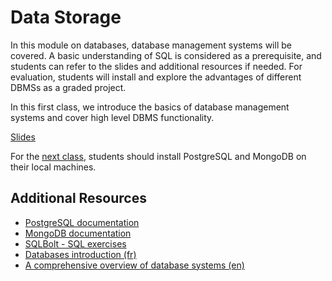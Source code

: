 # Data Storage

In this module on databases, database management systems will be covered. A basic understanding of SQL is considered as a prerequisite, and students can refer to the slides and additional resources if needed. For evaluation, students will install and explore the advantages of different DBMSs as a graded project.

In this first class, we introduce the basics of database management systems and cover high level DBMS functionality.

[Slides](https://raw.githubusercontent.com/SupaeroDataScience/OBD/master/readings/bdd_sql.pdf)

For the [next class](0_2_postgres.md), students should install PostgreSQL and MongoDB on their local machines.

## Additional Resources

+ [PostgreSQL documentation](https://www.postgresql.org/docs/manuals/)
+ [MongoDB documentation](https://www.mongodb.com/docs/)
+ [SQLBolt - SQL exercises](https://sqlbolt.com/)
+ [Databases introduction (fr)](https://raw.githubusercontent.com/SupaeroDataScience/OBD/master/readings/bdd.pdf)
+ [A comprehensive overview of database systems (en)](https://raw.githubusercontent.com/SupaeroDataScience/OBD/master/readings/fntdb07-architecture.pdf)

